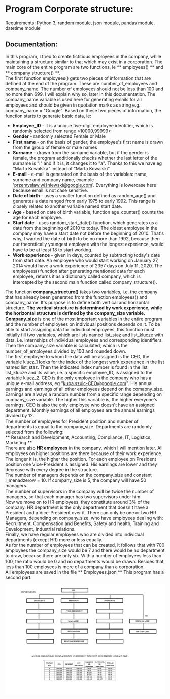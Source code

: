# Program Corporate structure:

Requirements: Python 3, random module, json module, pandas module, datetime module

## Documentation:
In this program, I tried to create fictitious employees in the company, while maintaining a structure similar to that which may exist in a corporation.
The main core of the entire program are two functions, ie ** employees() ** and ** company structure() **. <br>
The first function employees() gets two pieces of information that are defined at the end of the program.
These are number_of_employees and company_name. The number of employees should not be less than 100 and no more than 699. I will explain why so, later
in this documentation. The company_name variable is used here for generating emails for all employees and should be given in quotation marks as
string e.g. company_name = "Google". Based on these two pieces of information, the function starts to generate basic data, ie: <br>
- **Employee_ID** - it is a unique five-digit employee identifier, which is randomly selected from range <10000,99999> <br>
- **Gender** - randomly selected Female or Male <br>
- **First name** - on the basis of gender, the employee's first name is drawn from the group of female or male names <br>
- **Surname** - drawn from the surname variable, but if the gender is female, the program additionally checks whether the last letter of the surname is "i"
  and if it is, it changes it to "a". Thanks to this we have eg "Marta Kowalska" instead of "Marta Kowalski" <br>
- **E-mail** - e-mail is generated on the basis of the variables: name, surname and company name,
  example 'przemysław.wiśniewski@google.com'. Everything is lowercase here because email is not case sensitive. <br>
- **Date of birth** - uses a smaller function defined as random_age() and generates a date
  ranged from early 1975 to early 1992. This range is closely related to another variable
  named start date. <br>
- **Age** - based on date of birth variable, function age_counter() counts the age for each employee. <br>
- **Start date** - uses random_start_date() function, which generates us a date from the beginning of 2010 to today. The oldest employee in the company may
  have a start date not before the beginning of 2010. That's why, I wanted the date of birth to be no more than 1992, because then our theoretically
  youngest employee with the longest experience, would have to be at least 18 to start working. <br>
- **Work experience** - given in days, counted by subtracting today's date from start date.
  An employee who would start working on January 27, 2014 would have a work experience of 2357 days on July 11, 2020.
The employees() function after generating mentioned data for each employee, returns
it as a dictionary called company, which is intercepted by the second main function called company_structure(). <br>


The function **company_structure()** takes two variables, i.e. the company that has already been generated from the function employees()
and company_name.
It's purpose is to define both vertical and horizontal structure. **The vertical structure is determined by work experience,
while the horizontal structure is defined by the company_size variable.** <br>
**Company_size** is one of the most important variables in the entire program and the number of employees on individual positions depends on it.
To be able to start assigning data for individual employees, this function must initially fill two variables, which are lists named list_staz and
list_klucze with data, i.e. internships of individual employees and corresponding identifiers. Then the company_size variable is calculated, which is
the number_of_employees divided by 100 and rounded down. <br>
The first employee to whom the data will be assigned is the CEO, the variable klucz_1 looks for the index of the longest work experience in the list
named list_staz. Then the indicated index number is found in the list list_klucze and its value, i.e. a specific employee_ID, is assigned to the variable klucz_2.
CEO is the only employee in the company who has a unique e-mail address, eg "kuba.szulc-CEO@google.com". His annual earnings and earnings of all other
employees depend on the comapny_size.
Earnings are always a random number from a specific range depending on company_size variable. The higher this variable is, the higher everyone's earnings.
CEO is also the only employee who doesn't have an assigned department. Monthly earnings of all employees are the annual earnings divided by 12. <br>
The number of employees for President position and number of departments is equal to the company_size. Departments are randomly selected from the following:<br>
** Research and Development, Accounting, Compliance, IT, Logistics, Marketing **<br>
There are also **HR employees** in the company, which I will mention later. All employees on higher positions are there because of their work experience.
The longer it is, the higher the position.
For each employee on President position one Vice-President is assigned. His earnings are lower and they decrease with every degree in the structure.<br>
The number of managers depends on the company_size and constant l_menadzerow = 10. If company_size is 5, the company will have 50 managers. <br>
The number of supervisors in the company will be twice the number of managers, so that each manager has two supervisors under him.<br>
Now we move on to HR employees, they constitute around 3% of the company. HR department is the only department that doesn't have a President and a Vice-President over it.
There can only be one or two HR Managers, depending on company_size, who have employees dealing with: Recruitment, Compensation and Benefits,
Safety and health, Training and Development, Industrial relations. <br>
Finally, we have regular employees who are divided into individual departments (except HR) more or less equally. <br>
As for the number of employees that can be created, it follows that with 700 employees the company_size would be 7 and there would be no
department to draw, because there are only six. With a number of employees less than 100, the ratio would be 0 and no departments would be drawn.
Besides that, less than 100 employees is more of a company than a corporation. <br>
All employees are saved in the file ** Employees.json **
This program has a second part.

![alt tag](https://github.com/FilipGieraga/Python-ENG/blob/master/15.%20Company%20Structure/Structure.png)
